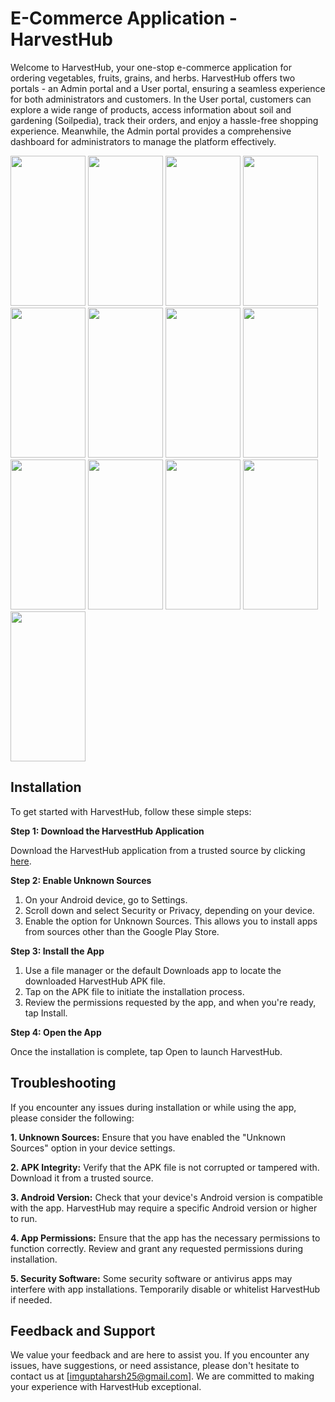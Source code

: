 # E-Commerce Application - HarvestHub
Welcome to HarvestHub, your one-stop e-commerce application for ordering vegetables, fruits, grains, and herbs. HarvestHub offers two portals - an Admin portal and a User portal, ensuring a seamless experience for both administrators and customers. In the User portal, customers can explore a wide range of products, access information about soil and gardening (Soilpedia), track their orders, and enjoy a hassle-free shopping experience. Meanwhile, the Admin portal provides a comprehensive dashboard for administrators to manage the platform effectively.

<img src="https://github.com/imguptaharsh/HarvestHub/assets/111433732/09075209-ec90-47ef-aadb-30f13890a994" width="120" height="240">
<img src="https://github.com/imguptaharsh/HarvestHub/assets/111433732/2f10a97c-0807-40bb-9b7d-3b52a519cd8e" width="120" height="240">
<img src="https://github.com/imguptaharsh/HarvestHub/assets/111433732/33f6504e-2c1f-4ed2-8999-b32b02b434c6" width="120" height="240">
<img src="https://github.com/imguptaharsh/HarvestHub/assets/111433732/8d4431f1-439a-4dcb-9057-d716653c531a" width="120" height="240">
<img src="https://github.com/imguptaharsh/HarvestHub/assets/111433732/de843761-7e70-4615-bc19-e11ae4255b9f" width="120" height="240">
<img src="https://github.com/imguptaharsh/HarvestHub/assets/111433732/d8b853f5-bbff-4b4d-bffb-f8f20a3c1622" width="120" height="240">
<img src="https://github.com/imguptaharsh/HarvestHub/assets/111433732/3f03cac6-d9df-4940-85a7-3fbc015de07d" width="120" height="240">
<img src="https://github.com/imguptaharsh/HarvestHub/assets/111433732/5e395f5f-d559-47ea-a802-2b5ba4e65b53" width="120" height="240">
<img src="https://github.com/imguptaharsh/HarvestHub/assets/111433732/f1e187ab-603d-4646-bc52-15ecf78ff16f" width="120" height="240">
<img src="https://github.com/imguptaharsh/HarvestHub/assets/111433732/773dd2b7-71c5-4485-b787-086b458dbb7e" width="120" height="240">
<img src="https://github.com/imguptaharsh/HarvestHub/assets/111433732/c814a625-74be-4210-9cdf-8fbf2414a2c2" width="120" height="240">
<img src="https://github.com/imguptaharsh/HarvestHub/assets/111433732/2ee6518f-4f03-4ab2-a0f1-3f653e4009a4" width="120" height="240">
<img src="https://github.com/imguptaharsh/HarvestHub/assets/111433732/904d7053-95a7-46ab-9b28-359905f7c180" width="120" height="240">

## Installation

To get started with HarvestHub, follow these simple steps:

**Step 1: Download the HarvestHub Application**

Download the HarvestHub application from a trusted source by clicking [here](https://drive.google.com/file/d/1MkyXdTbp3lGJppfZfLAioh786Vf8DCSx/view).

**Step 2: Enable Unknown Sources**

1. On your Android device, go to Settings.
2. Scroll down and select Security or Privacy, depending on your device.
3. Enable the option for Unknown Sources. This allows you to install apps from sources other than the Google Play Store.

**Step 3: Install the App**

1. Use a file manager or the default Downloads app to locate the downloaded HarvestHub APK file.
2. Tap on the APK file to initiate the installation process.
3. Review the permissions requested by the app, and when you're ready, tap Install.

**Step 4: Open the App**

Once the installation is complete, tap Open to launch HarvestHub.

## Troubleshooting

If you encounter any issues during installation or while using the app, please consider the following:

**1. Unknown Sources:** Ensure that you have enabled the "Unknown Sources" option in your device settings.

**2. APK Integrity:** Verify that the APK file is not corrupted or tampered with. Download it from a trusted source.

**3. Android Version:** Check that your device's Android version is compatible with the app. HarvestHub may require a specific Android version or higher to run.

**4. App Permissions:** Ensure that the app has the necessary permissions to function correctly. Review and grant any requested permissions during installation.

**5. Security Software:** Some security software or antivirus apps may interfere with app installations. Temporarily disable or whitelist HarvestHub if needed.

## Feedback and Support

We value your feedback and are here to assist you. If you encounter any issues, have suggestions, or need assistance, please don't hesitate to contact us at [imguptaharsh25@gmail.com]. We are committed to making your experience with HarvestHub exceptional.
